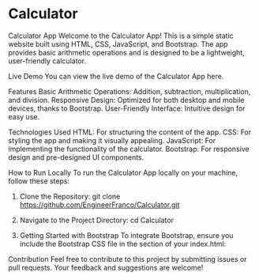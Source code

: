 # Calculator
Calculator App
Welcome to the Calculator App! This is a simple static website built using HTML, CSS, JavaScript, and Bootstrap. The app provides basic arithmetic operations and is designed to be a lightweight, user-friendly calculator.

Live Demo
You can view the live demo of the Calculator App here.

Features
Basic Arithmetic Operations: Addition, subtraction, multiplication, and division.
Responsive Design: Optimized for both desktop and mobile devices, thanks to Bootstrap.
User-Friendly Interface: Intuitive design for easy use.

Technologies Used
HTML: For structuring the content of the app.
CSS: For styling the app and making it visually appealing.
JavaScript: For implementing the functionality of the calculator.
Bootstrap: For responsive design and pre-designed UI components.

How to Run Locally
To run the Calculator App locally on your machine, follow these steps:

1. Clone the Repository:
git clone https://github.com/EngineerFranco/Calculator.git

2. Navigate to the Project Directory:
cd Calculator

3. Getting Started with Bootstrap
To integrate Bootstrap, ensure you include the Bootstrap CSS file in the <head> section of your index.html:
<link href="bootstrap/bootstrap.min.css" rel="stylesheet">

Contribution
Feel free to contribute to this project by submitting issues or pull requests. Your feedback and suggestions are welcome!
